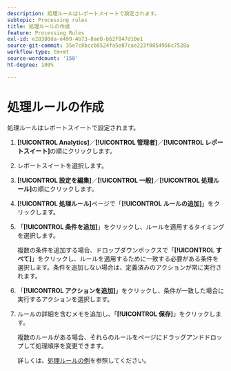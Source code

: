 ```yaml
---
description: 処理ルールはレポートスイートで設定されます。
subtopic: Processing rules
title: 処理ルールの作成
feature: Processing Rules
exl-id: e28380da-e499-4b73-8ae8-b62f847d10e1
source-git-commit: 35e7c8bccb8524fa5e87cae223f0854956c7528a
workflow-type: tm+mt
source-wordcount: '150'
ht-degree: 100%

---
```


# 処理ルールの作成

処理ルールはレポートスイートで設定されます。

1. **[!UICONTROL Analytics]**／**[!UICONTROL 管理者]**／**[!UICONTROL レポートスイート]**&#x200B;の順にクリックします。
1. レポートスイートを選択します。
1. **[!UICONTROL 設定を編集]**／**[!UICONTROL 一般]**／**[!UICONTROL 処理ルール]**&#x200B;の順にクリックします。
1. **[!UICONTROL 処理ルール]**&#x200B;ページで「**[!UICONTROL ルールの追加]**」をクリックします。
1. 「**[!UICONTROL 条件を追加]**」をクリックし、ルールを適用するタイミングを選択します。

   複数の条件を追加する場合、ドロップダウンボックスで「**[!UICONTROL すべて]**」をクリックし、ルールを適用するために一致する必要がある条件を選択します。条件を追加しない場合は、定義済みのアクションが常に実行されます。

1. 「**[!UICONTROL アクションを追加]**」をクリックし、条件が一致した場合に実行するアクションを選択します。
1. ルールの詳細を含むメモを追加し、「**[!UICONTROL 保存]**」をクリックします。

   複数のルールがある場合、それらのルールをページにドラッグアンドドロップして処理順序を変更できます。

   詳しくは、[処理ルールの例](/help/admin/admin/c-manage-report-suites/c-edit-report-suites/general/c-processing-rules/processing-rules-examples/processing-rules-examples.md)を参照してください。
